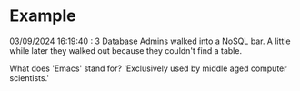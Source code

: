 # Example

<!-- replace-with-date starts -->
03/09/2024 16:19:40 : 3 Database Admins walked into a NoSQL bar. A little while later they walked out because they couldn't find a table.
<!-- replace-with-date ends -->

<!-- replace-with-joke starts -->
What does 'Emacs' stand for? 'Exclusively used by middle aged computer scientists.'
<!-- replace-with-joke ends -->